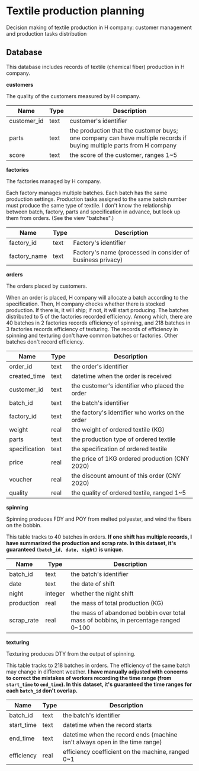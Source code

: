 # Textile production planning

Decision making of textile production in H company: customer management and production tasks distribution

## Database

This database includes records of textile (chemical fiber) production in H company.

**customers**

The quality of the customers measured by H company.

| Name        | Type | Description                                                  |
| ----------- | ---- | ------------------------------------------------------------ |
| customer_id | text | customer's identifier                                        |
| parts       | text | the production that the customer buys; one company can have multiple records if buying multiple parts from H company |
| score       | text | the score of the customer, ranges 1\~5                       |

**factories**

The factories managed by H company.

Each factory manages multiple batches. Each batch has the same production settings. Production tasks assigned to the same batch number must produce the same type of textile. I don't know the relationship between batch, factory, parts and specification in advance, but look up them from orders. (See the view "batches".)

| Name         | Type | Description                                                |
| ------------ | ---- | ---------------------------------------------------------- |
| factory_id   | text | Factory's identifier                                       |
| factory_name | text | Factory's name (processed in consider of business privacy) |

**orders**

The orders placed by customers. 

When an order is placed, H company will allocate a batch according to the specification. Then, H company checks whether there is stocked production. If there is, it will ship; if not, it will start producing. The batches distributed to 5 of the factories recorded efficiency. Among which, there are 40 batches in 2 factories records efficiency of spinning, and 218 batches in 3 factories records efficiency of texturing. The records of efficiency in spinning and texturing don't have common batches or factories. Other batches don't record efficiency.

| Name          | Type | Description                                     |
| ------------- | ---- | ----------------------------------------------- |
| order_id      | text | the order's identifier                          |
| created_time  | text | datetime when the order is received             |
| customer_id   | text | the customer's identifier who placed the order  |
| batch_id      | text | the batch's identifier                          |
| factory_id    | text | the factory's identifier who works on the order |
| weight        | real | the weight of ordered textile (KG)              |
| parts         | text | the production type of ordered textile          |
| specification | text | the specification of ordered textile            |
| price         | real | the price of 1KG ordered production (CNY 2020)  |
| voucher       | real | the discount amount of this order (CNY 2020)    |
| quality       | real | the quality of ordered textile, ranged 1\~5     |

**spinning**

Spinning produces FDY and POY from melted polyester, and wind the fibers on the bobbin. 

This table tracks to 40 batches in orders. **If one shift has multiple records, I have summarized the production and scrap rate. In this dataset, it's guaranteed `(batch_id, date, night)` is unique.**

| Name       | Type    | Description                                                  |
| ---------- | ------- | ------------------------------------------------------------ |
| batch_id   | text    | the batch's identifier                                       |
| date       | text    | the date of shift                                            |
| night      | integer | whether the night shift                                      |
| production | real    | the mass of total production (KG)                            |
| scrap_rate | real    | the mass of abandoned bobbin over total mass of bobbins, in percentage ranged 0\~100 |

**texturing**

Texturing produces DTY from the output of spinning. 

This table tracks to 218 batches in orders. The efficiency of the same batch may change in different weather. **I have manually adjusted with concerns to correct the mistakes of workers recording the time range (from `start_time` to `end_time`). In this dataset, it's guaranteed the time ranges for each `batch_id` don't overlap.**

| Name       | Type | Description                                                  |
| ---------- | ---- | ------------------------------------------------------------ |
| batch_id   | text | the batch's identifier                                       |
| start_time | text | datetime when the record starts                              |
| end_time   | text | datetime when the record ends (machine isn't always open in the time range) |
| efficiency | real | efficiency coefficient on the machine, ranged 0\~1           |
